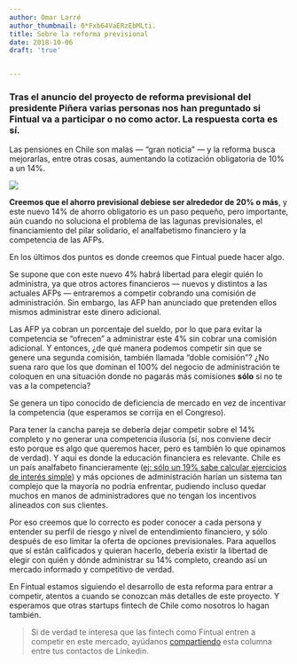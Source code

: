 ```yaml
---
author: Omar Larré
author_thumbnail: 0*Fxb64VaERzEbMLti.
title: Sobre la reforma previsional
date: 2018-10-06
draft: 'true'


---
```


### Tras el anuncio del proyecto de reforma previsional del presidente Piñera varias personas nos han preguntado si Fintual va a participar o no como actor. La respuesta corta es sí.

Las pensiones en Chile son malas — “gran noticia” — y la reforma busca mejorarlas, entre otras cosas, aumentando la cotización obligatoria de 10% a un 14%.

![](https://cdn-images-1.medium.com/max/2000/1*RHCxUNPUFKSm4GtDRqJd2A.png)

**Creemos que el ahorro previsional debiese ser alrededor de 20% o más**, y este nuevo 14% de ahorro obligatorio es un paso pequeño, pero importante, aún cuando no soluciona el problema de las lagunas previsionales, el financiamiento del pilar solidario, el analfabetismo financiero y la competencia de las AFPs.

En los últimos dos puntos es donde creemos que Fintual puede hacer algo.

Se supone que con este nuevo 4% habrá libertad para elegir quién lo administra, ya que otros actores financieros — nuevos y distintos a las actuales AFPs — entraremos a competir cobrando una comisión de administración. Sin embargo, las AFP han anunciado que pretenden ellos mismos administrar este dinero adicional.

Las AFP ya cobran un porcentaje del sueldo, por lo que para evitar la competencia se “ofrecen” a administrar este 4% sin cobrar una comisión adicional. Y entonces, ¿de qué manera podemos competir sin que se genere una segunda comisión, también llamada “doble comisión”? ¿No suena raro que los que dominan el 100% del negocio de administración te coloquen en una situación donde no pagarás más comisiones **sólo** si no te vas a la competencia?

Se genera un tipo conocido de deficiencia de mercado en vez de incentivar la competencia (que esperamos se corrija en el Congreso).

Para tener la cancha pareja se debería dejar competir sobre el 14% completo y no generar una competencia ilusoria (sí, nos conviene decir esto porque es algo que queremos hacer, pero es también lo que opinamos de verdad). Y aquí es donde la educación financiera es relevante. Chile es un país analfabeto financieramente ([ej: sólo un 19% sabe calcular ejercicios de interés simple](https://www.emol.com/noticias/Economia/2017/10/10/878264/Eric-Parrado-SBIF-y-educacion-financiera-de-los-chilenos-Somos-analfabetos.html)) y más opciones de administración harían un sistema tan complejo que la mayoría no podría enfrentar, pudiendo incluso quedar muchos en manos de administradores que no tengan los incentivos alineados con sus clientes.

Por eso creemos que lo correcto es poder conocer a cada persona y entender su perfil de riesgo y nivel de entendimiento financiero, y sólo después de eso limitar la oferta de opciones previsionales. Para aquellos que sí están calificados y quieran hacerlo, debería existir la libertad de elegir con quién y dónde administrar su 14% completo, creando así un mercado informado y competitivo de verdad.

En Fintual estamos siguiendo el desarrollo de esta reforma para entrar a competir, atentos a cuando se conozcan más detalles de este proyecto. Y esperamos que otras startups fintech de Chile como nosotros lo hagan también.
> Si de verdad te interesa que las fintech como Fintual entren a competir en este mercado, ayúdanos [compartiendo](https://www.linkedin.com/shareArticle?mini=true&url=https%3A//blog.fintual.cl/sobre-la-reforma-previsional-13784c3f44de&title=Qu%C3%A9%20pensamos%20en%20Fintual%20sobre%20el%204%25%20de%20la%20reforma%20previsional&summary=Tras%20el%20anuncio%20del%20proyecto%20de%20reforma%20previsional%20del%20presidente%20Pi%C3%B1era%20varias%20personas%20nos%20han%20preguntado%20si%20Fintual%20va%20a%20participar%20o%20no%20como%20actor.%20La%20respuesta%20corta%20es%20s%C3%AD.&source=fintual_blog) esta columna entre tus contactos de Linkedin.